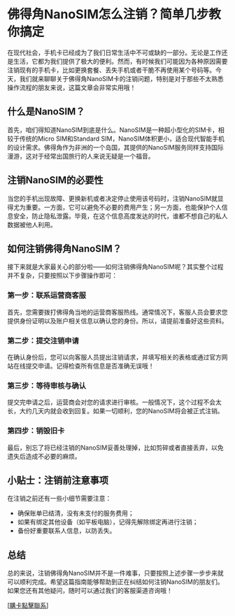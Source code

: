 # 佛得角NanoSIM怎么注销？简单几步教你搞定

在现代社会，手机卡已经成为了我们日常生活中不可或缺的一部分。无论是工作还是生活，它都为我们提供了极大的便利。然而，有时候我们可能因为各种原因需要注销现有的手机卡，比如更换套餐、丢失手机或者干脆不再使用某个号码等。今天，我们就来聊聊关于佛得角NanoSIM卡的注销问题，特别是对于那些不太熟悉操作流程的朋友来说，这篇文章会非常实用哦！

## 什么是NanoSIM？

首先，咱们得知道NanoSIM到底是什么。NanoSIM是一种超小型化的SIM卡，相较于传统的Micro SIM和Standard SIM，NanoSIM体积更小，适合现代智能手机的设计需求。佛得角作为非洲的一个岛国，其提供的NanoSIM服务同样支持国际漫游，这对于经常出国旅行的人来说无疑是一个福音。

## 注销NanoSIM的必要性

当您的手机出现故障、更换新机或者决定停止使用该号码时，注销NanoSIM就显得尤为重要。一方面，它可以避免不必要的费用产生；另一方面，也能保护个人信息安全，防止隐私泄露。毕竟，在这个信息高度发达的时代，谁都不想自己的私人数据被他人利用。

## 如何注销佛得角NanoSIM？

接下来就是大家最关心的部分啦——如何注销佛得角NanoSIM呢？其实整个过程并不复杂，只要按照以下步骤操作即可：

### 第一步：联系运营商客服
首先，您需要拨打佛得角当地的运营商客服热线。通常情况下，客服人员会要求您提供身份证明以及账户相关信息以确认您的身份。所以，请提前准备好这些资料。

### 第二步：提交注销申请
在确认身份后，您可以向客服人员提出注销请求，并填写相关的表格或通过官方网站在线提交申请。记得检查所有信息是否准确无误哦！

### 第三步：等待审核与确认
提交完申请之后，运营商会对您的请求进行审核。一般情况下，这个过程不会太长，大约几天内就会收到回复。如果一切顺利，您的NanoSIM将会被正式注销。

### 第四步：销毁旧卡
最后，别忘了将已经注销的NanoSIM妥善处理掉，比如剪碎或者直接丢弃，以免遗失后造成不必要的麻烦。

## 小贴士：注销前注意事项

在注销之前还有一些小细节需要注意：
- 确保账单已结清，没有未支付的服务费用；
- 如果有绑定其他设备（如平板电脑），记得先解除绑定再进行注销；
- 备份好重要联系人信息，以防丢失。

## 总结

总的来说，注销佛得角NanoSIM并不是一件难事，只要按照上述步骤一步步来就可以顺利完成。希望这篇指南能够帮助到正在纠结如何注销NanoSIM的朋友们。如果您还有其他疑问，随时可以通过我们的客服渠道咨询哦！

[[購卡點擊聯系](https://t.me/s/esim1088)]